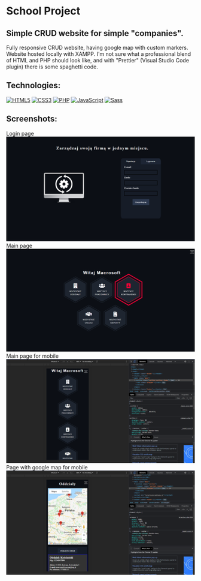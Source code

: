 # School Project
## Simple CRUD website for simple "companies".
Fully responsive CRUD website, having google map with custom markers. Website hosted locally with XAMPP.
I'm not sure what a professional blend of HTML and PHP should look like, and with "Prettier" (Visual Studio Code plugin) there is some spaghetti code.

## Technologies:

[![HTML5](https://img.shields.io/badge/-HTML5-E34F26?style=flat-square&logo=html5&logoColor=white)]()
[![CSS3](https://img.shields.io/badge/-CSS3-1572B6?style=flat-square&logo=css3)]()
[![PHP](https://img.shields.io/badge/-PHP-777BB4??style=flat-square&logo=php&logoColor=white)]()
[![JavaScript](https://img.shields.io/badge/-JavaScript-yellow?style=flat-square&logo=javascript&logoColor=white)]()
[![Sass](https://img.shields.io/badge/-Sass-pink?style=flat-square&logo=Sass)]()

## Screenshots:

Login page
![login page](/screenshots/p1.png "login page")
Main page
![main page](/screenshots/p2.png "main page")
Main page for mobile
![mobile main page](/screenshots/p3.png "mobile main page")
Page with google map for mobile
![mobile page with map](/screenshots/p4.png "mobile page with map")
